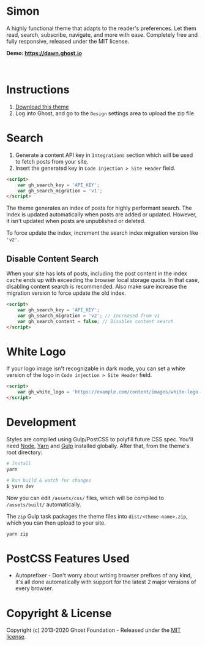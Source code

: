 # Simon

A highly functional theme that adapts to the reader's preferences. Let them read, search, subscribe, navigate, and more with ease. Completely free and fully responsive, released under the MIT license.

**Demo: https://dawn.ghost.io**

&nbsp;

# Instructions

1. [Download this theme](https://github.com/TryGhost/Dawn/archive/master.zip)
2. Log into Ghost, and go to the `Design` settings area to upload the zip file

# Search

1. Generate a content API key in `Integrations` section which will be used to fetch posts from your site.
2. Insert the generated key in `Code injection > Site Header` field.

```html
<script>
    var gh_search_key = 'API_KEY';
    var gh_search_migration = 'v1';
</script>
```

The theme generates an index of posts for highly performant search. The index is updated automatically when posts are added or updated. However, it isn't updated when posts are unpublished or deleted.

To force update the index, increment the search index migration version like `'v2'`.

## Disable Content Search

When your site has lots of posts, including the post content in the index cache ends up with exceeding the browser local storage quota. In that case, disabling content search is recommended. Also make sure increase the migration version to force update the old index.

```html
<script>
    var gh_search_key = 'API_KEY';
    var gh_search_migration = 'v2'; // Increased from v1
    var gh_search_content = false; // Disables content search
</script>
```

# White Logo

If your logo image isn't recognizable in dark mode, you can set a white version of the logo in `Code injection > Site Header` field.

```html
<script>
    var gh_white_logo = 'https://example.com/content/images/white-logo.png';
</script>
```

# Development

Styles are compiled using Gulp/PostCSS to polyfill future CSS spec. You'll need [Node](https://nodejs.org/), [Yarn](https://yarnpkg.com/) and [Gulp](https://gulpjs.com) installed globally. After that, from the theme's root directory:

```bash
# Install
yarn

# Run build & watch for changes
$ yarn dev
```

Now you can edit `/assets/css/` files, which will be compiled to `/assets/built/` automatically.

The `zip` Gulp task packages the theme files into `dist/<theme-name>.zip`, which you can then upload to your site.

```bash
yarn zip
```

# PostCSS Features Used

- Autoprefixer - Don't worry about writing browser prefixes of any kind, it's all done automatically with support for the latest 2 major versions of every browser.

# Copyright & License

Copyright (c) 2013-2020 Ghost Foundation - Released under the [MIT license](LICENSE).
